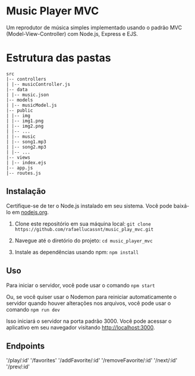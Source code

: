 # Music Player MVC

Um reprodutor de música simples implementado usando o padrão MVC (Model-View-Controller) com Node.js, Express e EJS.

# Estrutura das pastas

```
src
|-- controllers
| |-- musicController.js
|-- data
| |-- music.json
|-- models
| |-- musicModel.js
|-- public
| |-- img
| |-- img1.png
| |-- img2.png
| |-- ...
| |-- music
| |-- song1.mp3
| |-- song2.mp3
| |-- ...
|-- views
| |-- index.ejs
|-- app.js
|-- routes.js
```

## Instalação

Certifique-se de ter o Node.js instalado em seu sistema. Você pode baixá-lo em [nodejs.org](https://nodejs.org/).

1. Clone este repositório em sua máquina local:
   `git clone https://github.com/rafaellucassnt/music_play_mvc.git`
2. Navegue até o diretório do projeto:
   `cd music_player_mvc`

3. Instale as dependências usando npm:
   `npm install`

## Uso

Para iniciar o servidor, você pode usar o comando `npm start`

Ou, se você quiser usar o Nodemon para reiniciar automaticamente o servidor quando houver alterações nos arquivos, você pode usar o comando `npm run dev`

Isso iniciará o servidor na porta padrão 3000. Você pode acessar o aplicativo em seu navegador visitando [http://localhost:3000](http://localhost:3000).

## Endpoints

'/play/:id'
'/favorites'
'/addFavorite/:id'
'/removeFavorite/:id'
'/next/:id'
'/prev/:id'
